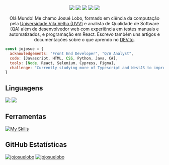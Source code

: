 <div>
  <p align="center">
    <a href="https://www.linkedin.com/in/jojosuelobo/"><img src="https://img.shields.io/badge/-Josué%20Lobo-0077B5?style=flat-square&logo=Linkedin&logoColor=white"/></a>
    <a href="https://www.instagram.com/jojosuelobo/"><img src="https://img.shields.io/badge/-@jojosuelobo_-E4405F?style=flat-square&logo=Instagram&logoColor=white"/></a>
    <a href=""><img src="https://img.shields.io/badge/-jojosuelobo-D62422?style=flatsquare&labelColor=D62422&logo=youtube&logoColor=white"/></a>
    <a href="mailto:jojosuelobo@gmail.com"><img src="https://img.shields.io/badge/-jojosuelobo@gmail.com-D14836?style=flat-square&logo=Gmail&logoColor=white"/></a>
    <a href="https://wa.me/5527988486353"><img src="https://img.shields.io/badge/Whatsapp-128c7e?&logo=whatsapp"/></a>
  </p>
</div>

<p align="center">Olá Mundo! Me chamo Josué Lobo, formado em ciência da computação pela <a href="https://uvv.br">Universidade Vila Velha (UVV)</a> e analista de Qualidade de Software (QA) além de desenvolvedor web com experiência em testes manuais e automatizados, e programação em React. Escrevo também uns artigos e documentações sobre o que aprendo no <a href="https://dev.to/jojosuelobo">DEV.to</a>.</p>

```javascript
const jojosue = {
  acknowledgements: "Front End Developer", "Q/A Analyst", 
  code: [Javascript, HTML, CSS, Python, Java, C#],
  tools: [Node, React, Selenium, Cypress, Figma],
  challenge: "Currently studying more of Typescript and NestJS to improve my knowledge of those languages"
}
```

## **Linguagens**  
<p>
    <img src="https://skillicons.dev/icons?i=js,react,html,css,sass,cs,java,mysql,selenium" />
    <img src="https://simpleskill.icons.workers.dev/svg?i=cypress" />
</p>

## **Ferramentas**
[![My Skills](https://skillicons.dev/icons?i=git,github,vscode,visualstudio,figma,notion)](https://skillicons.dev)

## **GitHub Estatísticas**

[![jojosuelobo](https://github-readme-stats.vercel.app/api?username=jojosuelobo&theme=radical)](https://github.com/anuraghazra/github-readme-stats)
[![jojosuelobo](https://github-readme-stats.vercel.app/api/top-langs/?username=jojosuelobo&hide=html&layout=compact&theme=radical)](https://github.com/anuraghazra/github-readme-stats)


